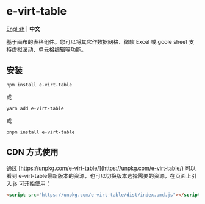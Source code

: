 # e-virt-table

[English](./README.md) | **中文**

基于画布的表格组件。您可以将其它作数据网格、微软 Excel 或 goole sheet 支持虚拟滚动、单元格编辑等功能。

## 安装

```shell [npm]
npm install e-virt-table
```
或
```shell [yarn]
yarn add e-virt-table
```
或
```shell [pnpm]
pnpm install e-virt-table
```

## CDN 方式使用

通过 [https://unpkg.com/e-virt-table/](https://unpkg.com/e-virt-table/) 可以看到 e-virt-table最新版本的资源，也可以切换版本选择需要的资源，在页面上引入 js 可开始使用：

```html
<script src="https://unpkg.com/e-virt-table/dist/index.umd.js"></script>
```
